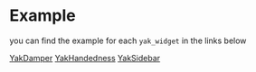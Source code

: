# Example

you can find the example for each `yak_widget` in the links below

[YakDamper](https://github.com/iapicca/yak_packages/tree/master/examples/yak_widgets/damper)
[YakHandedness](https://github.com/iapicca/yak_packages/tree/master/examples/yak_widgets/handedness)
[YakSidebar](https://github.com/iapicca/yak_packages/tree/master/examples/yak_widgets/sidebar)